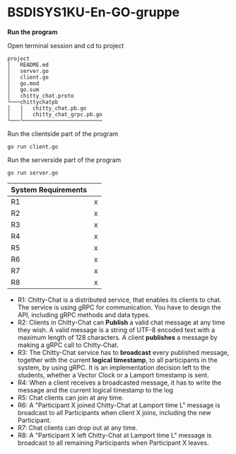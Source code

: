 
# BSDISYS1KU-En-GO-gruppe
**Run the program**

Open terminal session and cd to project
```
project
│   README.md
│   server.go
│   client.go
│   go.mod
│   go.sum
│   chitty_chat.proto
└───chittychatpb
│   │   chitty_chat.pb.go
│   │   chitty_chat_grpc.pb.go
└───└─────────────────────────
```

Run the clientside part of the program
```
go run client.go
```
Run the serverside part of the program
```
go run server.go
```

| System Requirements |  |
|--|--|
| R1 | x |
| R2 | x |
| R3 | x |
| R4 | x |
| R5 | x |
| R6 | x |
| R7 | x |
| R8 | x |

-   R1: Chitty-Chat is a distributed service, that enables its clients to chat. The service is using gRPC for communication. You have to design the API, including gRPC methods and data types.
-   R2: Clients in Chitty-Chat can **Publish** a valid chat message at any time they wish. A valid message is a string of UTF-8 encoded text with a maximum length of 128 characters. A client **publishes** a message by making a gRPC call to Chitty-Chat.
-   R3: The Chitty-Chat service has to **broadcast** every published message, together with the current  **logical timestamp**, to all participants in the system, by using gRPC. It is an implementation decision left to the students, whether a Vector Clock or a Lamport timestamp is sent.
-   R4: When a client receives a broadcasted message, it has to write the message and the current logical timestamp to the log
-   R5: Chat clients can join at any time.
-   R6: A "Participant X joined Chitty-Chat at Lamport time L" message is broadcast to all Participants when client X joins, including the new Participant.
-   R7: Chat clients can drop out at any time.
-   R8: A "Participant X left Chitty-Chat at Lamport time L" message is broadcast to all remaining Participants when Participant X leaves.
